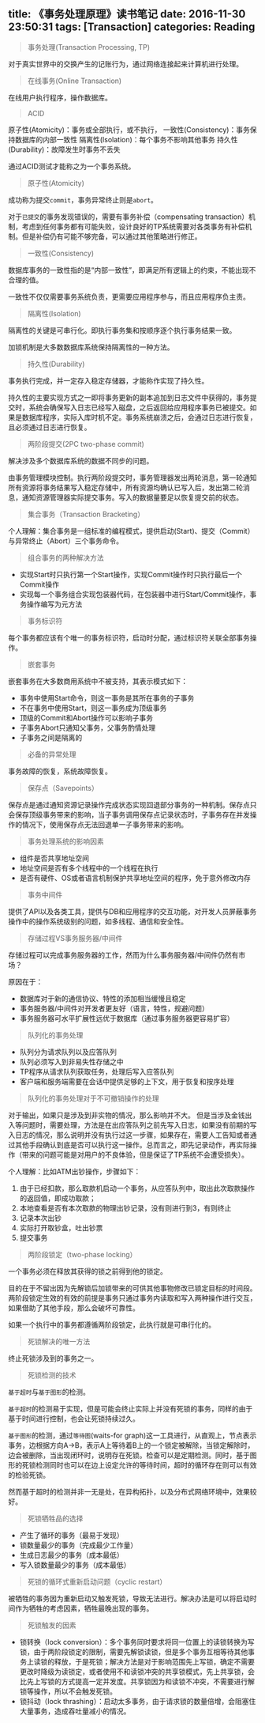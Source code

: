 title: 《事务处理原理》读书笔记
date: 2016-11-30 23:50:31
tags: [Transaction]
categories: Reading
---

> 事务处理(Transaction Processing, TP)

对于真实世界中的交换产生的记账行为，通过网络连接起来计算机进行处理。

> 在线事务(Online Transaction)

在线用户执行程序，操作数据库。

>  ACID

原子性(Atomicity)：事务或全部执行，或不执行，
一致性(Consistency)：事务保持数据库的内部一致性
隔离性(Isolation)：每个事务不影响其他事务
持久性(Durability)：故障发生时事务不丢失

通过ACID测试才能称之为一个事务系统。

> 原子性(Atomicity)

成功称为提交`commit`，事务异常终止则是`abort`。

对于`已提交`的事务发现错误的，需要有事务补偿（compensating transaction）机制，考虑到任何事务都有可能失败，设计良好的TP系统需要对各类事务有补偿机制。但是补偿仍有可能不够完备，可以通过其他策略进行修正。

> 一致性(Consistency)

数据库事务的一致性指的是“内部一致性”，即满足所有逻辑上的约束，不能出现不合理的值。

一致性不仅仅需要事务系统负责，更需要应用程序参与，而且应用程序负主责。

> 隔离性(Isolation)

隔离性的关键是可串行化。即执行事务集和按顺序逐个执行事务结果一致。

加锁机制是大多数数据库系统保持隔离性的一种方法。

> 持久性(Durability)

事务执行完成，并一定存入稳定存储器，才能称作实现了持久性。

持久性的主要实现方式之一即将事务更新的副本追加到日志文件中获得的，事务提交时，系统会确保写入日志已经写入磁盘，之后返回给应用程序事务已被提交。如果是数据库程序，实际入库时机不定。事务系统崩溃之后，会通过日志进行恢复，且必须通过日志进行恢复。

> 两阶段提交(2PC two-phase commit)

解决涉及多个数据库系统的数据不同步的问题。

由事务管理模块控制。执行两阶段提交时，事务管理器发出两轮消息，第一轮通知所有资源将事务结果写入稳定存储中，所有资源均确认已写入后，发出第二轮消息，通知资源管理器实际提交事务。写入的数据量要足以恢复提交前的状态。

> 集合事务（Transaction Bracketing）

个人理解：集合事务是一组标准的编程模式，提供启动(Start)、提交（Commit）与异常终止（Abort）三个事务命令。

> 组合事务的两种解决方法

+ 实现Start时只执行第一个Start操作，实现Commit操作时只执行最后一个Commit操作
+ 实现每一个事务组合实现包装器代码，在包装器中进行Start/Commit操作，事务操作编写为元方法

> 事务标识符

每个事务都应该有个唯一的事务标识符，启动时分配，通过标识符关联全部事务操作。

> 嵌套事务

嵌套事务在大多数商用系统中不被支持，其表示模式如下：

+ 事务中使用Start命令，则这一事务是其所在事务的子事务
+ 不在事务中使用Start，则这一事务成为顶级事务
+ 顶级的Commit和Abort操作可以影响子事务
+ 子事务Abort只通知父事务，父事务酌情处理
+ 子事务之间是隔离的

> 必备的异常处理

事务故障的恢复，系统故障恢复。

> 保存点（Savepoints）

保存点是通过通知资源记录操作完成状态实现回退部分事务的一种机制。保存点只会保存顶级事务带来的影响，当子事务调用保存点记录状态时，子事务存在并发操作的情况下，使用保存点无法回退单一子事务带来的影响。

> 事务处理系统的影响因素

+ 组件是否共享地址空间
+ 地址空间是否有多个线程中的一个线程在执行
+ 是否有硬件、OS或者语言机制保护共享地址空间的程序，免于意外修改内存

> 事务中间件

提供了API以及各类工具，提供与DB和应用程序的交互功能，对开发人员屏蔽事务操作中的操作系统级别的问题，如多线程、通信和安全性。

> 存储过程VS事务服务器/中间件

存储过程可以完成事务服务器的工作，然而为什么事务服务器/中间件仍然有市场？

原因在于：

+ 数据库对于新的通信协议、特性的添加相当缓慢且稳定
+ 事务服务器/中间件对开发者更友好（语言，特性，规避问题）
+ 事务服务器可水平扩展性远优于数据库（通过事务服务器更容易扩容）

> 队列化的事务处理

+ 队列分为请求队列以及应答队列
+ 队列必须写入到非易失性存储之中
+ TP程序从请求队列获取任务，处理后写入应答队列
+ 客户端和服务端需要在会话中提供足够的上下文，用于恢复和按序处理

> 队列化的事务处理对于不可撤销操作的处理

对于输出，如果只是涉及到非实物的情况，那么影响并不大。
但是当涉及金钱出入等问题时，需要处理，方法是在出应答队列之前先写入日志，如果没有前期的写入日志的情况，那么说明并没有执行过这一步骤，如果存在，需要人工告知或者通过其他手段确认到底是否可以执行这一操作。总而言之，即先记录动作，再实际操作（带来的问题可能是对用户的不良体验，但是保证了TP系统不会遭受损失）。

个人理解：比如ATM出钞操作，步骤如下：

1. 由于已经扣款，那么取款机启动一个事务，从应答队列中，取出此次取款操作的返回值，即成功取款；
2. 本地查看是否有本次取款的物理出钞记录，没有则进行到3，有则终止
3. 记录本次出钞
4. 实际打开取钞盒，吐出钞票
5. 提交事务

> 两阶段锁定（two-phase locking）

一个事务必须在释放其获得的锁之前得到他的锁定。

目的在于不留出因为先解锁后加锁带来的可供其他事物修改已锁定目标的时间段。两阶段锁定生效的有效的前提是事务只通过事务内读取和写入两种操作进行交互，如果借助了其他手段，那么会破坏可靠性。

如果一个执行中的事务都遵循两阶段锁定，此执行就是可串行化的。

> 死锁解决的唯一方法

终止死锁涉及到的事务之一。

> 死锁检测的技术

`基于超时`与`基于图形`的检测。

`基于超时`的检测易于实现，但是可能会终止实际上并没有死锁的事务，同样的由于基于时间进行控制，也会让死锁持续过久。

`基于图形`的检测，通过`等待图`(waits-for graph)这一工具进行，从直观上，节点表示事务，边根据方向A->B，表示A上等待着B上的一个锁定被解除，当锁定解除时，边会被删除，当出现闭环时，说明存在死锁。检查可以是定期检测。同时，基于图形的死锁检测同时也可以在边上设定允许的等待时间，超时的循环存在则可以有效的检验死锁。

然而基于超时的检测并非一无是处，在异构拓扑，以及分布式网络环境中，效果较好。

> 死锁牺牲品的选择

+ 产生了循环的事务（最易于发现）
+ 锁数量最少的事务（完成最少工作量）
+ 生成日志最少的事务（成本最低）
+ 写入锁数量最少的事务（成本最低）

> 死锁的循环式重新启动问题（cyclic restart）

被牺牲的事务因为重新启动又触发死锁，导致无法进行。解决办法是可以将启动时间作为牺牲的考虑因素，牺牲最晚出现的事务。

> 死锁触发的因素

+ 锁转换（lock conversion）：多个事务同时要求将同一位置上的读锁转换为写锁，由于两阶段锁定的限制，需要先解锁读锁，但是多个事务互相等待其他事务上读锁的释放，于是死锁；解决方法是对于影响范围先上写锁，确定不需要更改时降级为读锁定，或者使用不和读锁冲突的共享锁模式，先上共享锁，会比先上写锁的方式提高一定并发度。共享锁因为和读锁不冲突，不需要进行解锁等操作，所以不会触发死锁。
+ 锁抖动（lock thrashing）：启动太多事务，由于请求锁的数量倍增，会阻塞住大量事务，造成吞吐量减小的情况。



